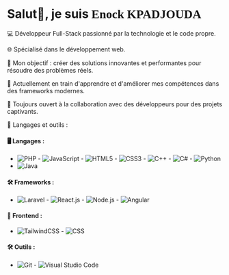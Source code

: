 #  Salut👋, je suis **<span style="font-family: 'Fars';">Enock KPADJOUDA</span>**

💻 Développeur Full-Stack passionné par la technologie et le code propre.

🌐 Spécialisé dans le développement web.

🎯 Mon objectif : créer des solutions innovantes et performantes pour résoudre des problèmes réels.

🚀 Actuellement en train d'apprendre et d'améliorer mes compétences dans des frameworks modernes.

🤝 Toujours ouvert à la collaboration avec des développeurs pour des projets captivants.

🌟 Langages et outils :

#### 🖥️ Langages :  
- ![PHP](https://img.shields.io/badge/PHP-777BB4?style=for-the-badge&logo=php&logoColor=white)  - ![JavaScript](https://img.shields.io/badge/JavaScript-F7DF1E?style=for-the-badge&logo=javascript&logoColor=black)  - ![HTML5](https://img.shields.io/badge/HTML5-E34F26?style=for-the-badge&logo=html5&logoColor=white)  - ![CSS3](https://img.shields.io/badge/CSS3-1572B6?style=for-the-badge&logo=css3&logoColor=white)  - ![C++](https://img.shields.io/badge/C++-00599C?style=for-the-badge&logo=cplusplus&logoColor=white)  - ![C#](https://img.shields.io/badge/C%23-239120?style=for-the-badge&logo=csharp&logoColor=white) - ![Python](https://img.shields.io/badge/Python-3776AB?style=for-the-badge&logo=python&logoColor=white)  
- ![Java](https://img.shields.io/badge/Java-007396?style=for-the-badge&logo=java&logoColor=white)

#### 🛠️ Frameworks :  
- ![Laravel](https://img.shields.io/badge/Laravel-FF2D20?style=for-the-badge&logo=laravel&logoColor=white)    - ![React.js](https://img.shields.io/badge/React-61DAFB?style=for-the-badge&logo=react&logoColor=black)  - ![Node.js](https://img.shields.io/badge/Node.js-339933?style=for-the-badge&logo=nodedotjs&logoColor=white)  - ![Angular](https://img.shields.io/badge/Angular-DD0031?style=for-the-badge&logo=angular&logoColor=white)  

#### 🎨 Frontend :  
- ![TailwindCSS](https://img.shields.io/badge/TailwindCSS-06B6D4?style=for-the-badge&logo=tailwindcss&logoColor=white)  - ![CSS](https://img.shields.io/badge/Bootstrap-7952B3?style=for-the-badge&logo=bootstrap&logoColor=white)  

#### 🛠️ Outils :  
- ![Git](https://img.shields.io/badge/Git-F05032?style=for-the-badge&logo=git&logoColor=white)  - ![Visual Studio Code](https://img.shields.io/badge/VS_Code-007ACC?style=for-the-badge&logo=visual-studio-code&logoColor=white)  


